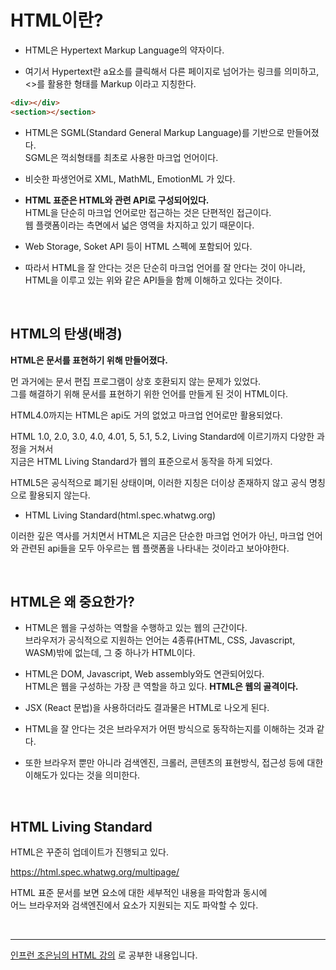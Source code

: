 # HTML이란?

- HTML은 Hypertext Markup Language의 약자이다.

- 여기서 Hypertext란 a요소를 클릭해서 다른 페이지로 넘어가는 링크를 의미하고, <>를 활용한 형태를 Markup 이라고 지칭한다.

```html
<div></div>
<section></section>
```

- HTML은 SGML(Standard General Markup Language)를 기반으로 만들어졌다.<br>
  SGML은 꺽쇠형태를 최초로 사용한 마크업 언어이다.

- 비슷한 파생언어로 XML, MathML, EmotionML 가 있다.

- <b>HTML 표준은 HTML와 관련 API로 구성되어있다.</b><br>
  HTML을 단순히 마크업 언어로만 접근하는 것은 단편적인 접근이다.<br>
  웹 플랫폼이라는 측면에서 넓은 영역을 차지하고 있기 때문이다.

- Web Storage, Soket API 등이 HTML 스펙에 포함되어 있다.

- 따라서 HTML을 잘 안다는 것은 단순히 마크업 언어를 잘 안다는 것이 아니라, HTML을 이루고 있는 위와 같은 API들을 함께 이해하고 있다는 것이다.

<br>

## HTML의 탄생(배경)

<b>HTML은 문서를 표현하기 위해 만들어졌다.</b>

먼 과거에는 문서 편집 프로그램이 상호 호환되지 않는 문제가 있었다.<br>
그를 해결하기 위해 문서를 표현하기 위한 언어를 만들게 된 것이 HTML이다.

HTML4.0까지는 HTML은 api도 거의 없었고 마크업 언어로만 활용되었다.

HTML 1.0, 2.0, 3.0, 4.0, 4.01, 5, 5.1, 5.2, Living Standard에 이르기까지 다양한 과정을 거쳐서<br>
지금은 HTML Living Standard가 웹의 표준으로서 동작을 하게 되었다.

HTML5은 공식적으로 폐기된 상태이며, 이러한 지칭은 더이상 존재하지 않고 공식 명칭으로 활용되지 않는다.

- HTML Living Standard(html.spec.whatwg.org)

이러한 깊은 역사를 거치면서 HTML은 지금은 단순한 마크업 언어가 아닌, 마크업 언어와 관련된 api들을 모두 아우르는 웹 플랫폼을 나타내는 것이라고 보아야한다.

<br>

## HTML은 왜 중요한가?

- HTML은 웹을 구성하는 역할을 수행하고 있는 웹의 근간이다.<br> 브라우저가 공식적으로 지원하는 언어는 4종류(HTML, CSS, Javascript, WASM)밖에 없는데, 그 중 하나가 HTML이다.

- HTML은 DOM, Javascript, Web assembly와도 연관되어있다.<br>
  HTML은 웹을 구성하는 가장 큰 역할을 하고 있다.
  <b>HTML은 웹의 골격이다.</b>

- JSX (React 문법)을 사용하더라도 결과물은 HTML로 나오게 된다.

- HTML을 잘 안다는 것은 브라우저가 어떤 방식으로 동작하는지를 이해하는 것과 같다.

- 또한 브라우저 뿐만 아니라 검색엔진, 크롤러, 콘텐츠의 표현방식, 접근성 등에 대한 이해도가 있다는 것을 의미한다.

<br>

## HTML Living Standard

HTML은 꾸준히 업데이트가 진행되고 있다.

https://html.spec.whatwg.org/multipage/

HTML 표준 문서를 보면 요소에 대한 세부적인 내용을 파악함과 동시에<br> 어느 브라우저와 검색엔진에서 요소가 지원되는 지도 파악할 수 있다.

<br>
<hr>
<a href="https://www.inflearn.com/course/html-%ED%91%9C%EC%A4%80-%EA%B8%B0%EC%B4%88">인프런 조은님의 HTML 강의</a> 로 공부한 내용입니다.
